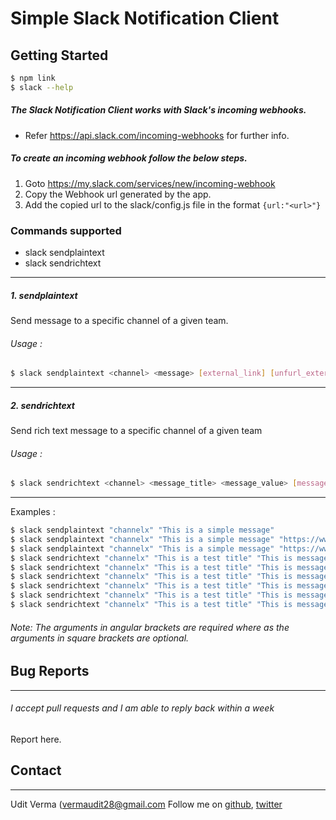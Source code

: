 # Simple Slack Notification Client
## Getting Started
```sh
$ npm link
$ slack --help
```
##### The Slack Notification Client works with Slack's incoming webhooks.
-  Refer https://api.slack.com/incoming-webhooks for further info.

##### To create an incoming webhook follow the below steps.
1. Goto https://my.slack.com/services/new/incoming-webhook
2. Copy the Webhook url generated by the app.
3. Add the copied url to the slack/config.js file in the format ```{url:"<url>"}```

### Commands supported
* slack sendplaintext
* slack sendrichtext
---
##### 1. sendplaintext
Send message to a specific channel of a given team.
###### Usage :
``` sh 
$ slack sendplaintext <channel> <message> [external_link] [unfurl_external_link]
```
---
##### 2. sendrichtext
Send rich text message to a specific channel of a given team
###### Usage :

``` sh 
$ slack sendrichtext <channel> <message_title> <message_value> [message_pretext] [external_link] [external_link_label] [color]
```
---
Examples :
```sh 
$ slack sendplaintext "channelx" "This is a simple message"
$ slack sendplaintext "channelx" "This is a simple message" "https://www.google.com"
$ slack sendplaintext "channelx" "This is a simple message" "https://www.google.com" true
$ slack sendrichtext "channelx" "This is a test title" "This is message value"
$ slack sendrichtext "channelx" "This is a test title" "This is message value" "This is pretext"
$ slack sendrichtext "channelx" "This is a test title" "This is message value" "This is pretext" "https://www.google.com"
$ slack sendrichtext "channelx" "This is a test title" "This is message value" "This is pretext" "https://www.google.com" "This is url label"
$ slack sendrichtext "channelx" "This is a test title" "This is message value" "This is pretext" "https://www.google.com" "" "#6FEBFF"
$ slack sendrichtext "channelx" "This is a test title" "This is message value" "This is pretext" "https://www.google.com" "This is url label" "#6FEBFF"
```
###### Note: The arguments in angular brackets are required where as the arguments in square brackets are optional.

## Bug Reports
---
###### I accept pull requests and I am able to reply back within a week
Report here.

## Contact
---
Udit Verma ([vermaudit28@gmail.com](mailto:vermaudit28@gmail.com)
Follow me on [github](https://github.com/vermauv), [twitter](https://twitter.com/vermaudit28)